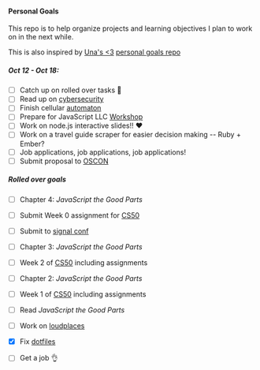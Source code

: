 #### Personal Goals

This repo is to help organize projects and learning objectives I plan to work on in the next while.

This is also inspired by [Una's <3](https://twitter.com/Una) [personal goals repo](https://github.com/una/personal-goals)

##### Oct 12 - Oct 18:
- [ ] Catch up on rolled over tasks :clap:
- [ ] Read up on [cybersecurity](https://tech.safehubcollective.org/cybersecurity/)
- [ ] Finish cellular [automaton](https://github.com/lrlna/cellular-automaton)
- [ ] Prepare for JavaScript LLC [Workshop](https://github.com/ladieslearningcode/JavaScript)
- [ ] Work on node.js interactive slides!! :heart:
- [ ] Work on a travel guide scraper for easier decision making -- Ruby + Ember?
- [ ] Job applications, job applications, job applications!
- [ ] Submit proposal to [OSCON](http://conferences.oreilly.com/oscon/open-source/public/cfp/423)

##### Rolled over goals 

- [ ] Chapter 4: _JavaScript the Good Parts_
- [ ] Submit Week 0 assignment for [CS50](https://courses.edx.org/courses/HarvardX/CS50x3/2015/info)
- [ ] Submit to [signal conf](https://www.twilio.com/signal/call-for-presenters)
- [ ] Chapter 3: _JavaScript the Good Parts_
- [ ] Week 2 of [CS50](https://courses.edx.org/courses/HarvardX/CS50x3/2015/info) including assignments
- [ ] Chapter 2: _JavaScript the Good Parts_ 
- [ ] Week 1 of [CS50](https://courses.edx.org/courses/HarvardX/CS50x3/2015/info) including assignments
- [ ] Read _JavaScript the Good Parts_
- [ ] Work on [loudplaces](https://github.com/soundboards/loudplaces)
- [x] Fix [dotfiles](https://github.com/lrlna/dotfiles/tree/463cc9f1723be4d161fb639284b50769e648092a)  
- [ ] Get a job :ok_hand:

